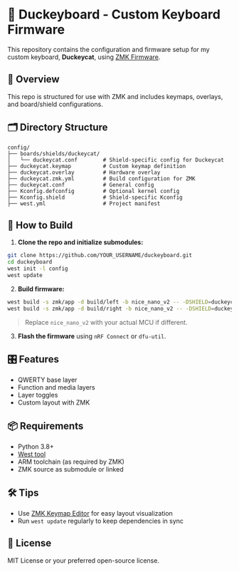 # 🦆 Duckeyboard - Custom Keyboard Firmware

This repository contains the configuration and firmware setup for my custom keyboard, **Duckeycat**, using [ZMK Firmware](https://zmk.dev/).

## 🧠 Overview

This repo is structured for use with ZMK and includes keymaps, overlays, and board/shield configurations.

## 🗂️ Directory Structure

```
config/
├── boards/shields/duckeycat/
│   └── duckeycat.conf        # Shield-specific config for Duckeycat
├── duckeycat.keymap          # Custom keymap definition
├── duckeycat.overlay         # Hardware overlay
├── duckeycat.zmk.yml         # Build configuration for ZMK
├── duckeycat.conf            # General config
├── Kconfig.defconfig         # Optional kernel config
├── Kconfig.shield            # Shield-specific Kconfig
├── west.yml                  # Project manifest
```

## 🚀 How to Build

1. **Clone the repo and initialize submodules:**

```bash
git clone https://github.com/YOUR_USERNAME/duckeyboard.git
cd duckeyboard
west init -l config
west update
```

2. **Build firmware:**

```bash
west build -s zmk/app -d build/left -b nice_nano_v2 -- -DSHIELD=duckeycat_left
west build -s zmk/app -d build/right -b nice_nano_v2 -- -DSHIELD=duckeycat_right
```

> Replace `nice_nano_v2` with your actual MCU if different.

3. **Flash the firmware** using `nRF Connect` or `dfu-util`.

## 🎛️ Features

- QWERTY base layer
- Function and media layers
- Layer toggles
- Custom layout with ZMK

## 📦 Requirements

- Python 3.8+
- [West tool](https://docs.zephyrproject.org/latest/develop/west/)
- ARM toolchain (as required by ZMK)
- ZMK source as submodule or linked

## 🛠️ Tips

- Use [ZMK Keymap Editor](https://zmk.dev/docs/tools) for easy layout visualization
- Run `west update` regularly to keep dependencies in sync

## 📜 License

MIT License or your preferred open-source license.

